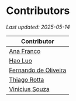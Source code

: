 # Contributors

_Last updated: 2025-05-14_

| Contributor                                         |
| --------------------------------------------------- |
| [Ana Franco](https://github.com/afrancoc2000)       |
| [Hao Luo](https://github.com/howlowck)              |
| [Fernando de Oliveira](https://github.com/fedeoliv) |
| [Thiago Rotta](https://github.com/rottathiago)      |
| [Vinicius Souza](https://github.com/ViniciusSouza)  |
